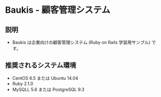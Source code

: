 # Baukis - 顧客管理システム

## 説明

- Baukis は企業向けの顧客管理システム (Ruby on Rails 学習用サンプル) です。

## 推奨されるシステム環境

- CentOS 6.5 または Ubuntu 14.04
- Ruby 2.1.0
- MySQLL 5.6 または PostgreSQL 9.3